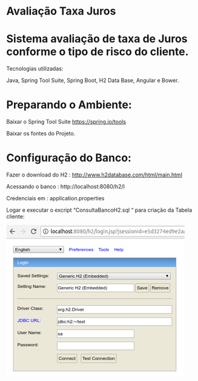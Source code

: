 # Avaliação Taxa Juros

# Sistema avaliação de taxa de Juros conforme o tipo de risco do cliente.

Tecnologias utilizadas:  

Java, Spring Tool Suite, Spring Boot, H2 Data Base, Angular e Bower. 


# Preparando o Ambiente:

Baixar o Spring Tool Suite  https://spring.io/tools

Baixar os fontes do Projeto.

# Configuração do Banco:

Fazer o download do H2 :
http://www.h2database.com/html/main.html 

Acessando o banco :
http://localhost:8080/h2/l 

Credenciais em : application.properties

Logar e executar o excript “ConsultaBancoH2.sql “ para criação da Tabela cliente:

![alt text](/imagens/ConsoleH2.png)

